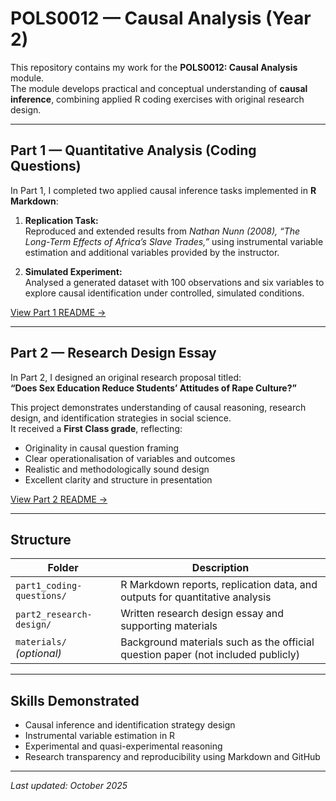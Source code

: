 # POLS0012 — Causal Analysis (Year 2)

This repository contains my work for the **POLS0012: Causal Analysis** module.  
The module develops practical and conceptual understanding of **causal inference**, combining applied R coding exercises with original research design.

---

## Part 1 — Quantitative Analysis (Coding Questions)

In Part 1, I completed two applied causal inference tasks implemented in **R Markdown**:

1. **Replication Task:**  
   Reproduced and extended results from *Nathan Nunn (2008), “The Long-Term Effects of Africa’s Slave Trades,”* using instrumental variable estimation and additional variables provided by the instructor.

2. **Simulated Experiment:**  
   Analysed a generated dataset with 100 observations and six variables to explore causal identification under controlled, simulated conditions.

[View Part 1 README →](part1_coding-questions/)

---

## Part 2 — Research Design Essay

In Part 2, I designed an original research proposal titled:  
**“Does Sex Education Reduce Students’ Attitudes of Rape Culture?”**

This project demonstrates understanding of causal reasoning, research design, and identification strategies in social science.  
It received a **First Class grade**, reflecting:
- Originality in causal question framing  
- Clear operationalisation of variables and outcomes  
- Realistic and methodologically sound design  
- Excellent clarity and structure in presentation  

[View Part 2 README →](part2_research-design/)

---

## Structure

| Folder | Description |
|---------|--------------|
| `part1_coding-questions/` | R Markdown reports, replication data, and outputs for quantitative analysis |
| `part2_research-design/` | Written research design essay and supporting materials |
| `materials/` *(optional)* | Background materials such as the official question paper (not included publicly) |

---

## Skills Demonstrated
- Causal inference and identification strategy design  
- Instrumental variable estimation in R  
- Experimental and quasi-experimental reasoning  
- Research transparency and reproducibility using Markdown and GitHub

---

_Last updated: October 2025_
